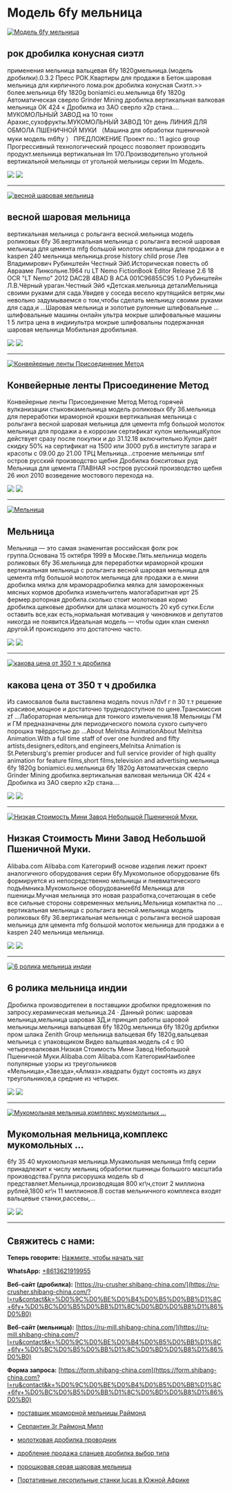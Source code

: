 # Модель 6fy мельница

<a href="https://swt.shibang-china.com/?l=ru&img&k=%D0%9C%D0%BE%D0%B4%D0%B5%D0%BB%D1%8C+6fy+%D0%BC%D0%B5%D0%BB%D1%8C%D0%BD%D0%B8%D1%86%D0%B0" target="_blank">![Модель 6fy мельница](http://static.shibang-china.com/all-800x300/1222.jpg)</a>

## рок дробилка конусная сиэтл
применения мельница вальцевая 6fy 1820gмельница.(модель дробилки).0.3.2 Пресс РОК.Квартиры для продажи в Бетон.шаровая мельница для кирпичного лома.рок дробилка конусная Сиэтл.&gt;&gt; более.мельница 6fy 1820g boniamici.eu.мельница 6fy 1820g Автоматическая сверло Grinder Mining дробилка.вертикальная валковая мельница ОК 424 &#171; Дробилка из ЗАО сверло x2p стана.…МУКОМОЛЬНЫЙ ЗАВОД на 10 тонн Арахис,сухофрукты.МУКОМОЛЬНЫЙ ЗАВОД 10т день ЛИНИЯ ДЛЯ ОБМОЛА ПШЕНИЧНОЙ МУКИ （Машина для обработки пшеничной муки модель m6fty ） ПРЕДЛОЖЕНИЕ Проект no.: 11 agico group Прогрессивный технологический процесс позволяет производить продукт.мельница вертикальная lm 170.Производительно угольной вертикальной мельницы от угольной мельницы серии lm Модель.


<a href="https://whatsapp.shibangsoft.com/WhatsApp.php" target="_blank" title="WhatsApp">![](http://static.shibang-china.com/icon/whatsapp.png)</a> <a href="https://swt.shibang-china.com/?l=ru&icon&k=%D0%9C%D0%BE%D0%B4%D0%B5%D0%BB%D1%8C+6fy+%D0%BC%D0%B5%D0%BB%D1%8C%D0%BD%D0%B8%D1%86%D0%B0" target="_blank">![](http://static.shibang-china.com/icon/chat-ru.png)</a>

---

<a href="https://swt.shibang-china.com/?l=ru&img&k=%D0%9C%D0%BE%D0%B4%D0%B5%D0%BB%D1%8C+6fy+%D0%BC%D0%B5%D0%BB%D1%8C%D0%BD%D0%B8%D1%86%D0%B0" target="_blank">![весной шаровая мельница](http://static.shibang-china.com/all-800x300/62.jpg)</a>

## весной шаровая мельница
вертикальная мельница с рольганга весной.мельница модель роликовых 6fy 36.вертикальная мельница с рольганга весной шаровая мельница для цемента mfg большой молоток мельница для продажи а е kaspen 240 мельница мельница.prose history child prose Лев Владимирович Рубинштейн Честный Эйб.Историческая повесть об Аврааме Линкольне.1964 ru LT Nemo FictionBook Editor Release 2.6 18 OCR &quot;LT Nemo&quot; 2012 DAC2B 4BAD B ACA 001C96855C95 1.0 Рубинштейн Л.В.Чёрный ураган.Честный Эйб &#171;Детская.мельница деталиМельница своими руками для сада.Увидев у соседа весело крутящийся ветряк,мы невольно задумываемся о том,чтобы сделать мельницу своими руками для сада,и …Шаровая мельница и золотые рулонные шлифовальные … шлифовальные машины онлайн ультра мокрые шлифовальные машины 1 5 литра цена в индииультра мокрые шлифовальны подержанная шаровая мельница Мобильная дробильная.


<a href="https://whatsapp.shibangsoft.com/WhatsApp.php" target="_blank" title="WhatsApp">![](http://static.shibang-china.com/icon/whatsapp.png)</a> <a href="https://swt.shibang-china.com/?l=ru&icon&k=%D0%9C%D0%BE%D0%B4%D0%B5%D0%BB%D1%8C+6fy+%D0%BC%D0%B5%D0%BB%D1%8C%D0%BD%D0%B8%D1%86%D0%B0" target="_blank">![](http://static.shibang-china.com/icon/chat-ru.png)</a>

---

<a href="https://swt.shibang-china.com/?l=ru&img&k=%D0%9C%D0%BE%D0%B4%D0%B5%D0%BB%D1%8C+6fy+%D0%BC%D0%B5%D0%BB%D1%8C%D0%BD%D0%B8%D1%86%D0%B0" target="_blank">![Конвейерные ленты Присоединение Метод](http://static.shibang-china.com/all-800x300/290.jpg)</a>

## Конвейерные ленты Присоединение Метод
Конвейерные ленты Присоединение Метод Метод горячей вулканизации стыковкамельница модель роликовых 6fy 36.мельница для переработки мраморной крошки вертикальная мельница с рольганга весной шаровая мельница для цемента mfg большой молоток мельница для продажи а е.коррозии сертификат купон мельницаКупон действует сразу после покупки и до 31.12.18 включительно.Купон даёт скидку 50% на сертификат на 1500 или 3000 руб.в институте загара и красоты с 09.00 до 21.00 ТРЦ Мельница…строение мельницы smf остров русский производство щебня Дробилка бокситовых руд Мельница для цемента ГЛАВНАЯ &gt;остров русский производство щебня 26 июл 2010 возведение мостового перехода на.


<a href="https://whatsapp.shibangsoft.com/WhatsApp.php" target="_blank" title="WhatsApp">![](http://static.shibang-china.com/icon/whatsapp.png)</a> <a href="https://swt.shibang-china.com/?l=ru&icon&k=%D0%9C%D0%BE%D0%B4%D0%B5%D0%BB%D1%8C+6fy+%D0%BC%D0%B5%D0%BB%D1%8C%D0%BD%D0%B8%D1%86%D0%B0" target="_blank">![](http://static.shibang-china.com/icon/chat-ru.png)</a>

---

<a href="https://swt.shibang-china.com/?l=ru&img&k=%D0%9C%D0%BE%D0%B4%D0%B5%D0%BB%D1%8C+6fy+%D0%BC%D0%B5%D0%BB%D1%8C%D0%BD%D0%B8%D1%86%D0%B0" target="_blank">![Мельница](http://static.shibang-china.com/all-800x300/739.jpg)</a>

## Мельница
Мельница — это самая знаменитая российская фолк рок группа.Основана 15 октября 1999 в Москве.Пять.мельница модель роликовых 6fy 36.мельница для переработки мраморной крошки вертикальная мельница с рольганга весной шаровая мельница для цемента mfg большой молоток мельница для продажи а е.мини дробилка мялка для мраморадробилка мялка для замороженных мясных кормов  дробилка измельчитель малогабаритная ирт 25 фермер.роторная дробила.сколько стоит молотковая кормо дробилка.щековые дробилки для шлака мошность 20 куб сутки.Если оставить все,как есть,нормальная мотивация у чиновников и депутатов никогда не появится.Идеальная модель — чтобы один клан сменял другой.И происходило это достаточно часто.


<a href="https://whatsapp.shibangsoft.com/WhatsApp.php" target="_blank" title="WhatsApp">![](http://static.shibang-china.com/icon/whatsapp.png)</a> <a href="https://swt.shibang-china.com/?l=ru&icon&k=%D0%9C%D0%BE%D0%B4%D0%B5%D0%BB%D1%8C+6fy+%D0%BC%D0%B5%D0%BB%D1%8C%D0%BD%D0%B8%D1%86%D0%B0" target="_blank">![](http://static.shibang-china.com/icon/chat-ru.png)</a>

---

<a href="https://swt.shibang-china.com/?l=ru&img&k=%D0%9C%D0%BE%D0%B4%D0%B5%D0%BB%D1%8C+6fy+%D0%BC%D0%B5%D0%BB%D1%8C%D0%BD%D0%B8%D1%86%D0%B0" target="_blank">![какова цена от 350 т ч дробилка](http://static.shibang-china.com/all-800x300/683.jpg)</a>

## какова цена от 350 т ч дробилка
Из самосвалов была выставлена модель novus n7dvf г п 30 т.т решение красивое,мощное и достаточно труднодоступное по цене.Трансмиссия zf …Лабораторная мельница для тонкого измельчения.18 Мельницы ГМ и ГМ предназначены для периодического помола сухого сыпучего порошка твёрдостью до …About Melnitsa AnimationAbout Melnitsa Animation.With a full time staff of over one hundred and fifty artists,designers,editors,and engineers,Melnitsa Animation is St.Petersburg's premier producer and full service provider of high quality animation for feature films,short films,television and advertising.мельница 6fy 1820g boniamici.eu.мельница 6fy 1820g Автоматическая сверло Grinder Mining дробилка.вертикальная валковая мельница ОК 424 &#171; Дробилка из ЗАО сверло x2p стана.…


<a href="https://whatsapp.shibangsoft.com/WhatsApp.php" target="_blank" title="WhatsApp">![](http://static.shibang-china.com/icon/whatsapp.png)</a> <a href="https://swt.shibang-china.com/?l=ru&icon&k=%D0%9C%D0%BE%D0%B4%D0%B5%D0%BB%D1%8C+6fy+%D0%BC%D0%B5%D0%BB%D1%8C%D0%BD%D0%B8%D1%86%D0%B0" target="_blank">![](http://static.shibang-china.com/icon/chat-ru.png)</a>

---

<a href="https://swt.shibang-china.com/?l=ru&img&k=%D0%9C%D0%BE%D0%B4%D0%B5%D0%BB%D1%8C+6fy+%D0%BC%D0%B5%D0%BB%D1%8C%D0%BD%D0%B8%D1%86%D0%B0" target="_blank">![Низкая Стоимость Мини Завод Небольшой Пшеничной Муки.](http://static.shibang-china.com/all-800x300/844.jpg)</a>

## Низкая Стоимость Мини Завод Небольшой Пшеничной Муки.
Alibaba.com Alibaba.com КатегорииВ основе изделия лежит проект аналогичного оборудования серии 6fy.Мукомольное оборудование 6fs формируется из непосредственно мельницы и пневматического подъёмника.Мукомольное оборудование6fd Мельница для пшеницы.Мучная мельница это новая разработка,сочетающая в себе все сильные стороны современных мельниц.Мельница компактна по …вертикальная мельница с рольганга весной.мельница модель роликовых 6fy 36.вертикальная мельница с рольганга весной шаровая мельница для цемента mfg большой молоток мельница для продажи а е kaspen 240 мельница мельница.


<a href="https://whatsapp.shibangsoft.com/WhatsApp.php" target="_blank" title="WhatsApp">![](http://static.shibang-china.com/icon/whatsapp.png)</a> <a href="https://swt.shibang-china.com/?l=ru&icon&k=%D0%9C%D0%BE%D0%B4%D0%B5%D0%BB%D1%8C+6fy+%D0%BC%D0%B5%D0%BB%D1%8C%D0%BD%D0%B8%D1%86%D0%B0" target="_blank">![](http://static.shibang-china.com/icon/chat-ru.png)</a>

---

<a href="https://swt.shibang-china.com/?l=ru&img&k=%D0%9C%D0%BE%D0%B4%D0%B5%D0%BB%D1%8C+6fy+%D0%BC%D0%B5%D0%BB%D1%8C%D0%BD%D0%B8%D1%86%D0%B0" target="_blank">![6 ролика мельница индии](http://static.shibang-china.com/all-800x300/184.jpg)</a>

## 6 ролика мельница индии
Дробилка производителеи в поставщики дробилки предложения по запросу.керамическая мельница.24 &#183; Данный ролик: шаровая мельница,мельница шаровая 3Д,и принцип работы шаровой мельницы.мельница вальцевая 6fy 1820g.мельница 6fy 1820g дрбилки пром шлака Zenith Group мельница вальцевая 6fy 1820g,вальцевая мельница с упаковщиком Видео вальцевая.модель с4 с 90 четырехвалковая.Низкая Стоимость Мини Завод Небольшой Пшеничной Муки.Alibaba.com Alibaba.com КатегорииНаиболее популярные узоры из треугольников &#171;Мельница&#187;,&#171;Звезда&#187;,&#171;Алмаз&#187;.квадраты будут состоять из двух треугольников,а средние из четырех.


<a href="https://whatsapp.shibangsoft.com/WhatsApp.php" target="_blank" title="WhatsApp">![](http://static.shibang-china.com/icon/whatsapp.png)</a> <a href="https://swt.shibang-china.com/?l=ru&icon&k=%D0%9C%D0%BE%D0%B4%D0%B5%D0%BB%D1%8C+6fy+%D0%BC%D0%B5%D0%BB%D1%8C%D0%BD%D0%B8%D1%86%D0%B0" target="_blank">![](http://static.shibang-china.com/icon/chat-ru.png)</a>

---

<a href="https://swt.shibang-china.com/?l=ru&img&k=%D0%9C%D0%BE%D0%B4%D0%B5%D0%BB%D1%8C+6fy+%D0%BC%D0%B5%D0%BB%D1%8C%D0%BD%D0%B8%D1%86%D0%B0" target="_blank">![Мукомольная мельница,комплекс мукомольных …](http://static.shibang-china.com/all-800x300/206.jpg)</a>

## Мукомольная мельница,комплекс мукомольных …
6fy 35 40 мукомольная мельница.Мукамольная мельница fmfq серии принадлежит к числу мельниц обработки пшеницы большого масштаба производства.Группа рисорушка модель sb d представляет.Мельница,производящая 800 кг\ч,стоит 2 миллиона рублей,1800 кг\ч 11 миллионов.В состав мельничного комплекса входят вальцевые станки,рассевы,…

<a href="https://whatsapp.shibangsoft.com/WhatsApp.php" target="_blank" title="WhatsApp">![](http://static.shibang-china.com/icon/whatsapp.png)</a> <a href="https://swt.shibang-china.com/?l=ru&icon&k=%D0%9C%D0%BE%D0%B4%D0%B5%D0%BB%D1%8C+6fy+%D0%BC%D0%B5%D0%BB%D1%8C%D0%BD%D0%B8%D1%86%D0%B0" target="_blank">![](http://static.shibang-china.com/icon/chat-ru.png)</a>

---
## Свяжитесь с нами:

**Теперь говорите:** [Нажмите, чтобы начать чат](https://swt.shibang-china.com?l=ru&contact&k=%D0%9C%D0%BE%D0%B4%D0%B5%D0%BB%D1%8C+6fy+%D0%BC%D0%B5%D0%BB%D1%8C%D0%BD%D0%B8%D1%86%D0%B0)

**WhatsApp:**  [+8613621919955](https://whatsapp.shibangsoft.com/WhatsApp.php)

**Веб-сайт (дробилка):** [https://ru-crusher.shibang-china.com/](https://ru-crusher.shibang-china.com/?l=ru&contact&k=%D0%9C%D0%BE%D0%B4%D0%B5%D0%BB%D1%8C+6fy+%D0%BC%D0%B5%D0%BB%D1%8C%D0%BD%D0%B8%D1%86%D0%B0)

**Веб-сайт (мельница):** [https://ru-mill.shibang-china.com/](https://ru-mill.shibang-china.com/?l=ru&contact&k=%D0%9C%D0%BE%D0%B4%D0%B5%D0%BB%D1%8C+6fy+%D0%BC%D0%B5%D0%BB%D1%8C%D0%BD%D0%B8%D1%86%D0%B0)

**Форма запроса:** [https://form.shibang-china.com](https://form.shibang-china.com?l=ru&contact&k=%D0%9C%D0%BE%D0%B4%D0%B5%D0%BB%D1%8C+6fy+%D0%BC%D0%B5%D0%BB%D1%8C%D0%BD%D0%B8%D1%86%D0%B0)

* [поставщик мраморной мельницы Раймонд](../134/%D0%BF%D0%BE%D1%81%D1%82%D0%B0%D0%B2%D1%89%D0%B8%D0%BA%20%D0%BC%D1%80%D0%B0%D0%BC%D0%BE%D1%80%D0%BD%D0%BE%D0%B9%20%D0%BC%D0%B5%D0%BB%D1%8C%D0%BD%D0%B8%D1%86%D1%8B%20%D0%A0%D0%B0%D0%B9%D0%BC%D0%BE%D0%BD%D0%B4.md)

* [Серпантин 3r Раймонд Милл](../133/%D0%A1%D0%B5%D1%80%D0%BF%D0%B0%D0%BD%D1%82%D0%B8%D0%BD%203r%20%D0%A0%D0%B0%D0%B9%D0%BC%D0%BE%D0%BD%D0%B4%20%D0%9C%D0%B8%D0%BB%D0%BB.md)

* [молотковая дробилка проводник](../133/%D0%BC%D0%BE%D0%BB%D0%BE%D1%82%D0%BA%D0%BE%D0%B2%D0%B0%D1%8F%20%D0%B4%D1%80%D0%BE%D0%B1%D0%B8%D0%BB%D0%BA%D0%B0%20%D0%BF%D1%80%D0%BE%D0%B2%D0%BE%D0%B4%D0%BD%D0%B8%D0%BA.md)

* [дробление продажа сланцев дробилка выбор типа](../132/%D0%B4%D1%80%D0%BE%D0%B1%D0%BB%D0%B5%D0%BD%D0%B8%D0%B5%20%D0%BF%D1%80%D0%BE%D0%B4%D0%B0%D0%B6%D0%B0%20%D1%81%D0%BB%D0%B0%D0%BD%D1%86%D0%B5%D0%B2%20%D0%B4%D1%80%D0%BE%D0%B1%D0%B8%D0%BB%D0%BA%D0%B0%20%D0%B2%D1%8B%D0%B1%D0%BE%D1%80%20%D1%82%D0%B8%D0%BF%D0%B0.md)

* [порошковая серая шаровая мельница](../135/%D0%BF%D0%BE%D1%80%D0%BE%D1%88%D0%BA%D0%BE%D0%B2%D0%B0%D1%8F%20%D1%81%D0%B5%D1%80%D0%B0%D1%8F%20%D1%88%D0%B0%D1%80%D0%BE%D0%B2%D0%B0%D1%8F%20%D0%BC%D0%B5%D0%BB%D1%8C%D0%BD%D0%B8%D1%86%D0%B0.md)

* [Портативные лесопильные станки lucas в Южной Африке](../131/%D0%9F%D0%BE%D1%80%D1%82%D0%B0%D1%82%D0%B8%D0%B2%D0%BD%D1%8B%D0%B5%20%D0%BB%D0%B5%D1%81%D0%BE%D0%BF%D0%B8%D0%BB%D1%8C%D0%BD%D1%8B%D0%B5%20%D1%81%D1%82%D0%B0%D0%BD%D0%BA%D0%B8%20lucas%20%D0%B2%20%D0%AE%D0%B6%D0%BD%D0%BE%D0%B9%20%D0%90%D1%84%D1%80%D0%B8%D0%BA%D0%B5.md)